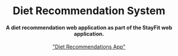 <h1 align="center">Diet Recommendation System</h1>
<div align= "center">
  <h4>A diet recommendation web application as part of the StayFit web application.</h4>
  <a href = "https://stayfit-diet-recommendation.streamlit.app"> "Diet Recommendations App" </a>
</div>
